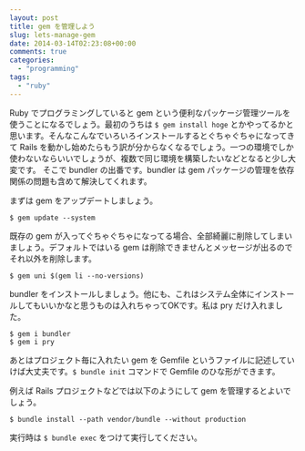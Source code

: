 ```yaml
---
layout: post
title: gem を管理しよう
slug: lets-manage-gem
date: 2014-03-14T02:23:08+00:00
comments: true
categories:
  - "programming"
tags:
  - "ruby"
---
```


Ruby でプログラミングしていると gem という便利なパッケージ管理ツールを使うことになるでしょう。最初のうちは `$ gem install hoge` とかやってるかと思います。そんなこんなでいろいろインストールするとぐちゃぐちゃになってきて Rails を動かし始めたらもう訳が分からなくなるでしょう。一つの環境でしか使わないならいいでしょうが、複数で同じ環境を構築したいなどとなると少し大変です。
そこで bundler の出番です。bundler は gem パッケージの管理を依存関係の問題も含めて解決してくれます。

まずは gem をアップデートしましょう。

    $ gem update --system

既存の gem が入ってぐちゃぐちゃになってる場合、全部綺麗に削除してしまいましょう。デフォルトではいる gem は削除できませんとメッセージが出るのでそれ以外を削除します。

    $ gem uni $(gem li --no-versions)

bundler をインストールしましょう。他にも、これはシステム全体にインストールしてもいいかなと思うものは入れちゃってOKです。私は pry だけ入れました。

    $ gem i bundler
    $ gem i pry

あとはプロジェクト毎に入れたい gem を Gemfile というファイルに記述していけば大丈夫です。`$ bundle init` コマンドで Gemfile のひな形ができます。

例えば Rails プロジェクトなどでは以下のようにして gem を管理するとよいでしょう。

    $ bundle install --path vendor/bundle --without production

実行時は `$ bundle exec` をつけて実行してください。
